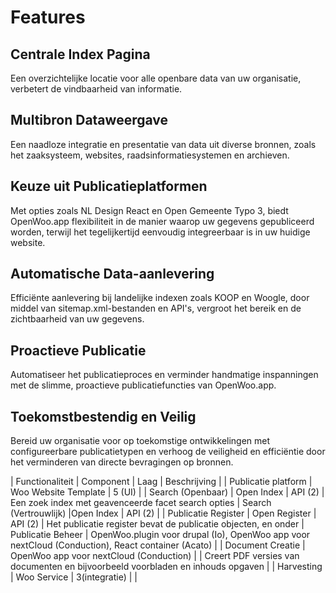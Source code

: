 # Features

## Centrale Index Pagina
Een overzichtelijke locatie voor alle openbare data van uw organisatie, verbetert de vindbaarheid van informatie.

## Multibron Dataweergave
Een naadloze integratie en presentatie van data uit diverse bronnen, zoals het zaaksysteem, websites, raadsinformatiesystemen en archieven.

## Keuze uit Publicatieplatformen
Met opties zoals NL Design React en Open Gemeente Typo 3, biedt OpenWoo.app flexibiliteit in de manier waarop uw gegevens gepubliceerd worden, terwijl het tegelijkertijd eenvoudig integreerbaar is in uw huidige website.

## Automatische Data-aanlevering
Efficiënte aanlevering bij landelijke indexen zoals KOOP en Woogle, door middel van sitemap.xml-bestanden en API's, vergroot het bereik en de zichtbaarheid van uw gegevens.

## Proactieve Publicatie
Automatiseer het publicatieproces en verminder handmatige inspanningen met de slimme, proactieve publicatiefuncties van OpenWoo.app.

## Toekomstbestendig en Veilig
Bereid uw organisatie voor op toekomstige ontwikkelingen met configureerbare publicatietypen en verhoog de veiligheid en efficiëntie door het verminderen van directe bevragingen op bronnen.



| Functionaliteit | Component | Laag | Beschrijving |
| Publicatie platform | Woo Website Template  | 5 (UI) | 
| Search (Openbaar) | Open Index | API (2) | Een zoek index met geavenceerde facet search opties
| Search (Vertrouwlijk) |Open Index | API (2) |
| Publicatie Register | Open Register | API (2) | Het publicatie register bevat de publicatie objecten, en onder
| Publicatie Beheer | OpenWoo.plugin voor drupal (Io), OpenWoo app voor nextCloud (Conduction), React container (Acato) | 
| Document Creatie |  OpenWoo app voor nextCloud (Conduction) | | Creert PDF versies van documenten en bijvoorbeeld voorbladen en inhouds opgaven |
| Harvesting | Woo Service | 3(integratie) |
| 

